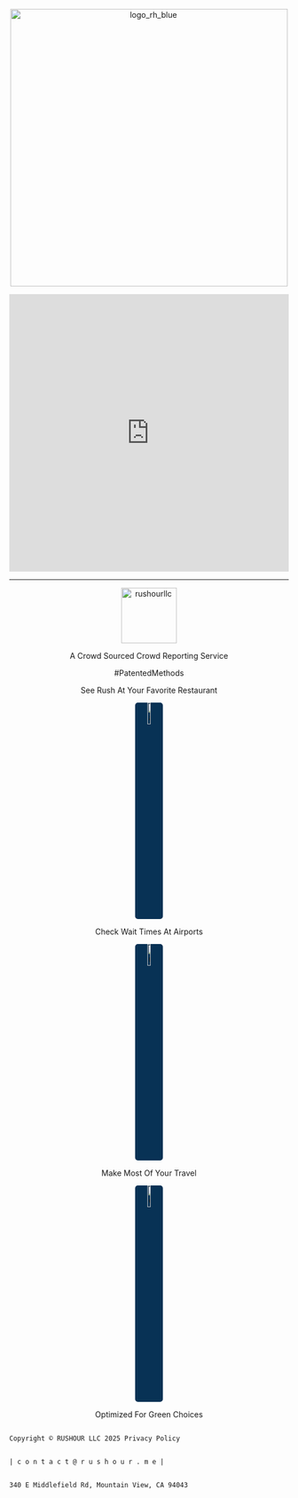 <p align="center">
<img width="500" alt="logo_rh_blue" src="https://github.com/user-attachments/assets/6bc7c1c6-86eb-475a-937d-4b33f4ef0f49" />
</p>


<iframe width="100%" height="500px" src="https://www.youtube.com/embed/2AMe4Qz3TkQ?si=tApcvqpxcffyG8wt" title="YouTube video player" frameborder="0" allow="accelerometer; autoplay; clipboard-write; encrypted-media; gyroscope; picture-in-picture; web-share" referrerpolicy="strict-origin-when-cross-origin" allowfullscreen></iframe>
<br>
<hr>

<p align="center">
<img width="100" alt="rushourllc" src="https://github.com/user-attachments/assets/bb59fad4-cca4-4172-beaa-2b5b80921978" />
</p>

<p align="center">
   A Crowd Sourced Crowd Reporting Service
</p>

<p align="center">
  #PatentedMethods
</p>

<p align="center">
  See Rush At Your Favorite Restaurant
</p>


<p align="center" >
   <img style="background: #083255; border-radius: 5px" width="10%" height="10%" alt="airport" src="https://github.com/user-attachments/assets/e1796385-9b58-4e9f-8877-495948a5b4e9" />
</p>

<p align="center">
  Check Wait Times At Airports
</p>

<p align="center">
   <img style="background: #083255; border-radius: 5px" width="10%" height="10%" alt="nearby" src="https://github.com/user-attachments/assets/ae1fd740-dff3-49d6-9e3d-b7eee9ee4ded" />
</p>

<p align="center">
  Make Most Of Your Travel
</p>

<p align="center">
   <img style="background: #083255; border-radius: 5px" width="10%" height="10%" alt="env2" src="https://github.com/user-attachments/assets/3293ef52-4654-4b26-b609-b71be0e09be7" />
</p>

<p align="center">
  Optimized For Green Choices
</p>


```

Copyright © RUSHOUR LLC 2025 Privacy Policy


| c o n t a c t @ r u s h o u r . m e |


340 E Middlefield Rd, Mountain View, CA 94043

```





